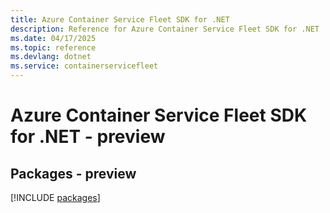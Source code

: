 ```yaml
---
title: Azure Container Service Fleet SDK for .NET
description: Reference for Azure Container Service Fleet SDK for .NET
ms.date: 04/17/2025
ms.topic: reference
ms.devlang: dotnet
ms.service: containerservicefleet
---
```

# Azure Container Service Fleet SDK for .NET - preview
## Packages - preview
[!INCLUDE [packages](container-service-fleet-index.md)]